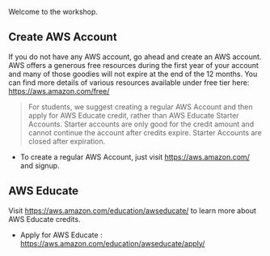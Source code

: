 Welcome to the workshop.

## Create AWS Account
If you do not have any AWS account, go ahead and create an AWS account. AWS offers a generous free resources during the first year of your account and many of those goodies will not expire at the end of the 12 months. You can find more details of various resources available under free tier here: https://aws.amazon.com/free/

> For students, we suggest creating a regular AWS Account and then apply for AWS Educate credit, rather than AWS Educate Starter Accounts. Starter accounts are only good for the credit amount and cannot continue the account after credits expire. Starter Accounts are closed after expiration.

* To create a regular AWS Account, just visit https://aws.amazon.com/ and signup.

## AWS Educate
Visit https://aws.amazon.com/education/awseducate/ to learn more about AWS Educate credits.
* Apply for AWS Educate : https://aws.amazon.com/education/awseducate/apply/
